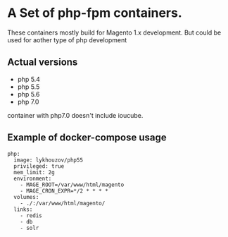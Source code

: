 # A Set of php-fpm containers.

These containers mostly build for Magento 1.x development.
But could be used for aother type of php development

## Actual versions
- php 5.4
- php 5.5
- php 5.6
- php 7.0

container with php7.0 doesn't include ioucube.

## Example of docker-compose usage
```
php:
  image: lykhouzov/php55
  privileged: true
  mem_limit: 2g
  environment:
    - MAGE_ROOT=/var/www/html/magento
    - MAGE_CRON_EXPR=*/2 * * * *
  volumes:
    - ./:/var/www/html/magento/
  links:
    - redis
    - db
    - solr
```
